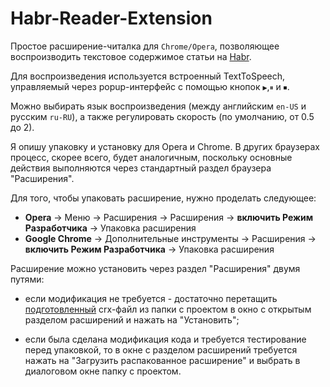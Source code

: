# Habr-Reader-Extension
Простое расширение-читалка для `Chrome/Opera`, позволяющее воспроизводить текстовое содержимое статьи на [Habr](https://habr.com/).

Для воспроизведения используется встроенный TextToSpeech, управляемый через popup-интерфейс с помощью кнопок `▶`,`⏸` и `⏹`.

Можно выбирать язык воспроизведения (между английским `en-US` и русским `ru-RU`), а также регулировать скорость (по умолчанию, от 0.5 до 2). 

Я опишу упаковку и установку для Opera и Chrome. В других браузерах процесс, скорее всего, будет аналогичным, поскольку основные действия выполняются через стандартный раздел браузера "Расширения". 

Для того, чтобы упаковать расширение, нужно проделать следующее:
- **Opera**  → Меню  → Расширения → Расширения → **включить Режим Разработчика** → Упаковка расширения
- **Google Chrome** → Дополнительные инструменты → Расширения → **включить Режим Разработчика** → Упаковка расширения

Расширение можно установить через раздел "Расширения" двумя путями:

- если модификация не требуется - достаточно перетащить [подготовленный](https://github.com/EnjiRouz/Habr-Reader-Opera-Extension/blob/master/Habr-Reader-Opera-Extension.crx) crx-файл из папки с проектом в окно с открытым разделом расширений и нажать на "Установить";

- если была сделана модификация кода и требуется тестирование перед упаковкой, то в окне с разделом расширений требуется нажать на "Загрузить распакованное расширение" и выбрать в диалоговом окне папку с проектом.
